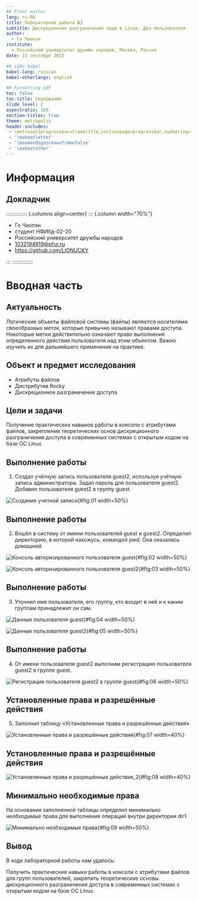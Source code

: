 ```yaml
---
## Front matter
lang: ru-RU
title: Лабораторная работа №3
subtitle: Дискреционное разграничение прав в Linux. Два пользователя
author:
  - Го Чаопэн
institute:
  - Российский университет дружбы народов, Москва, Россия
date: 22 сентября 2023

## i18n babel
babel-lang: russian
babel-otherlangs: english

## Formatting pdf
toc: false
toc-title: Содержание
slide_level: 2
aspectratio: 169
section-titles: true
theme: metropolis
header-includes:
 - \metroset{progressbar=frametitle,sectionpage=progressbar,numbering=fraction}
 - '\makeatletter'
 - '\beamer@ignorenonframefalse'
 - '\makeatother'
---
```


# Информация

## Докладчик

:::::::::::::: {.columns align=center}
::: {.column width="70%"}

  * Го Чаопэн
  * студент НФИбд-02-20
  * Российский университет дружбы народов
  * [1032194919@pfur.ru](mailto:1032194919@pfur.ru)
  * <https://github.com/LIONUCKY>

:::
::::::::::::::

# Вводная часть

## Актуальность

Логические объекты файловой системы (файлы) являются носителями своеобразных меток, которые привычно называют правами доступа. Некоторые метки действительно означают право выполнения определенного действия пользователя над этим объектом. Важно изучить их для дальнейшего применения на практике.


## Объект и предмет исследования

- Атрибуты файлов
- Дистрибутив Rocky
- Дискреционное разграничение доступа

## Цели и задачи

Получение практических навыков работы в консоли с атрибутами файлов, закрепление теоретических основ дискреционного разграничения доступа в современных системах с открытым кодом на базе ОС Linux.


## Выполнение работы


1. Cоздал учётную запись пользователя guest2, используя учётную запись администратора. Задал пароль для пользователя guest2. Добавил пользователя guest2 в группу guest.

![Создание учетной записи](image/fig001.png){#fig:01 width=50%}


## Выполнение работы

2. Вошёл в систему от имени пользователей guest и guest2. 
Определил директорию, в которой нахожусь, командой $pwd$. Она оказалась домашней.

![Консоль авторизированного пользователя guest](image/fig002.png){#fig:02 width=50%}

![Консоль авторизированного пользователя guest2](image/fig003.png){#fig:03 width=50%}


## Выполнение работы

3. Уточнил имя пользователя, его группу, кто входит в неё и к каким группам принадлежит он сам.


![Данные пользователя guest](image/fig004.png){#fig:04 width=50%}

![Данные пользователя guest2](image/fig005.png){#fig:05 width=50%}



## Выполнение работы

4. От имени пользователя guest2 выполним регистрацию пользователя guest2 в группе guest.

![Регистрация пользователя guest2 в группе guest](image/fig006.png){#fig:06 width=50%}


## Установленные права и разрешённые действия

5. Заполнил таблицу «Установленные права и разрешённые действия»

![Установленные права и разрешённые действия](image/fig007.png){#fig:07 width=40%}


## Установленные права и разрешённые действия

![Установленные права и разрешённые действия_2](image/fig008.png){#fig:08 width=40%}


## Минимально необходимые права

На основании заполненной таблицы определил минимально необходимые права для выполнения операций внутри директории dir1

![Минимально необходимые права](image/fig009.png){#fig:09 width=50%}



## Вывод

В ходе лабораторной работы нам удалось:

Получить практические навыки работы в консоли с атрибутами файлов для групп пользователей, закрепить теоретические основы дискреционного разграничения доступа в современных системах с открытым кодом на базе ОС Linux.


